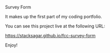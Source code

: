 Survey Form

It makes up the first part of my coding portfolio.

You can see this project live at the following URL:

https://stacksagar.github.io/fcc-survey-form

Enjoy!
